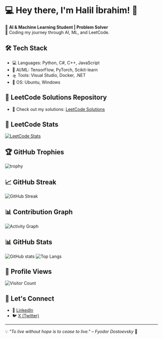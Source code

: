 # 💻 Hey there, I'm Halil İbrahim! 👋

🚀 **AI & Machine Learning Student | Problem Solver**  
📍 Coding my journey through AI, ML, and LeetCode.

## 🛠️ Tech Stack
- 💻 Languages: Python, C#, C++, JavaScript
- 🧠 AI/ML: TensorFlow, PyTorch, Scikit-learn
- 🛸 Tools: Visual Studio, Docker, .NET
- 💾 OS: Ubuntu, Windows

## 🚀 LeetCode Solutions Repository
- 🧩 Check out my solutions: [LeetCode Solutions](https://github.com/EXPERT2007/leetcode-solutions)

## 🧩 LeetCode Stats
[![LeetCode Stats](https://leetcard.jacoblin.cool/expert07?theme=dark&ext=contest)](https://leetcode.com/u/expert07/)

## 🏆 GitHub Trophies
![trophy](https://github-profile-trophy.vercel.app/?username=EXPERT2007&theme=radical&margin-w=15&margin-h=15)

## 📈 GitHub Streak
![GitHub Streak](https://github-readme-streak-stats.herokuapp.com/?user=EXPERT2007&theme=radical)

## 📊 Contribution Graph
![Activity Graph](https://github-readme-activity-graph.vercel.app/graph?username=EXPERT2007&theme=radical)

## 📊 GitHub Stats
![GitHub stats](https://github-readme-stats.vercel.app/api?username=EXPERT2007&show_icons=true&theme=radical)
![Top Langs](https://github-readme-stats.vercel.app/api/top-langs/?username=EXPERT2007&layout=compact&theme=radical)

## 👀 Profile Views
![Visitor Count](https://komarev.com/ghpvc/?username=EXPERT2007&color=blue&style=flat-square)

## 🤝 Let's Connect
- 💼 [LinkedIn](https://www.linkedin.com/in/halil-ibrahim-kutmur-bb7122332/)
- 🐦 [X (Twitter)](https://x.com/HalilKutmur2007)

---
💡 *"To live without hope is to cease to live." – Fyodor Dostoevsky* 🌟
